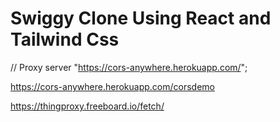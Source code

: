 # Swiggy Clone Using React and Tailwind Css

<!-- restaurants page api -->



// Proxy server "https://cors-anywhere.herokuapp.com/"; 



https://cors-anywhere.herokuapp.com/corsdemo

https://thingproxy.freeboard.io/fetch/